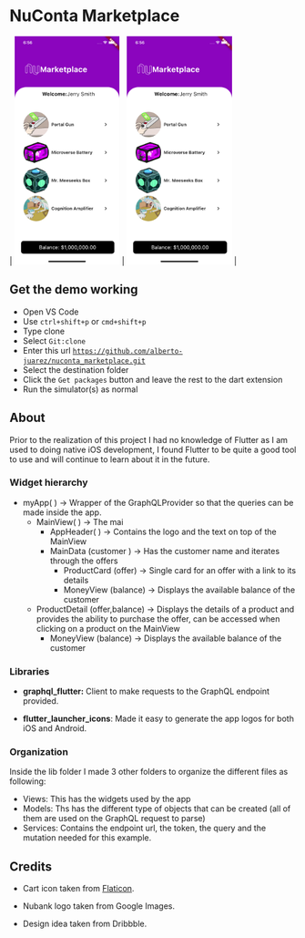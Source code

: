 # NuConta Marketplace


| <img src="/assets/screenshot1.png" height="400" /> | <img src="/assets/screenshot1.png" height="400" /> |


## Get the demo working
- Open VS Code
- Use ```ctrl+shift+p``` or ```cmd+shift+p```
- Type clone
- Select ```Git:clone```
- Enter this url [```https://github.com/alberto-juarez/nuconta_marketplace.git```](https://github.com/alberto-juarez/nuconta_marketplace.git)
- Select the destination folder
- Click the ```Get packages``` button and leave the rest to the dart extension
- Run the simulator(s) as normal

## About

Prior to the realization of this project I had no knowledge of Flutter as I am used to doing native iOS development, I found Flutter to be quite a good tool to use and will continue to learn about it in the future.

### Widget hierarchy

- myApp( ) -> Wrapper of the GraphQLProvider so that the queries can be made inside the app.
    - MainView( ) -> The mai
        - AppHeader( ) -> Contains the logo and the text on top of the MainView
        - MainData (customer ) -> Has the customer name and iterates through the offers
            - ProductCard (offer) -> Single card for an offer with a link to its details
            - MoneyView (balance) -> Displays the available balance of the customer
    - ProductDetail (offer,balance) -> Displays the details of a product and provides the ability to purchase the offer, can be accessed when clicking on a product on the MainView
        - MoneyView (balance) -> Displays the available balance of the customer



### Libraries

- **graphql_flutter:** Client to make requests to the GraphQL endpoint provided.

- **flutter_launcher_icons**: Made it easy to generate the app logos for both iOS and Android. 


### Organization

Inside the lib folder I made 3 other folders to organize the different files as following:

- Views: This has the widgets used by the app
- Models: Ths has the different type of objects that can be created (all of them are used on the GraphQL request to parse)
- Services: Contains the endpoint url, the token, the query and the mutation needed for this example.

## Credits
- Cart icon taken from [Flaticon]([https://www.flaticon.com/authors/kiranshastry]).

- Nubank logo taken from Google Images.

- Design idea taken from Dribbble.


